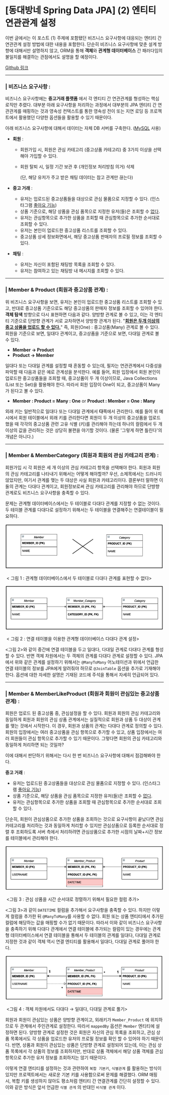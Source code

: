 # [동대방네 Spring Data JPA] (2) 엔티티 연관관계 설정 

이번 글에서는 이 포스트 (1) 주제에 포함됐던 비즈니스 요구사항에 대응되는 엔티티 간 연관관계 설정 방법에 대한 내용을 포함한다. 단순히 비즈니스 요구사항에 맞춘 설계 방향에 대해서만 설명하지 않고, ORM을 통해 **객체**와 **관계형 데이터베이스** 간 패러다임의 불일치를 해결하는 관점에서도 설명을 할 예정이다.  

<u>Github 링크</u>

___

### | 비즈니스 요구사항 : 

비즈니스 요구사항에는 **중고거래 플랫폼** 에서 각 엔티티 간 연관관계를 형성하는 핵심 로직만 추렸다. 대부분 아래 요구사항을 처리하는 과정에서 대부분의 JPA 엔티티 간 연관관게를 매핑하는 것과 영속성 컨텍스트를 통한 영속성 전이 또는 지연 로딩 등 프로젝트에서 활용했던 다양한 옵션들을 활용할 수 있기 때문이다. 

아래 비즈니스 요구사항에 대해서 데이터는 자체 DB 서버를 구축한다. (<u>MySQL</u> 사용)

- **회원** : 

  - 회원가입 시, 회원은 관심 카테고리 (중고상품 카테고리) 중 3가지 이상을 선택해야 가입할 수 있다. 

  - 회원 탈퇴 시, 일정 기간 보관 후 (개인정보 처리방침 의거) 삭제 

    (단, 해당 유저가 주고 받은 채팅 데이터는 참고 관계만 끊는다) 

    

- **중고 거래** :

  - 유저는 업로드된 중고상품들을 대상으로 관심 물품으로 지정할 수 있다. (인스타그램 <u>좋아요 기능</u>)
  - 상품 기준으로, 해당 상품을 관심 품목으로 지정한 유저(들)은 조회할 수 <u>없다</u>.
  - 유저는 관심항목으로 추가한 상품을 조회할 때 관심항목으로 추가한 순서대로 조회할 수 있다.
  - 유저는 본인이 업로드한 중고상품 리스트를 조회할 수 있다.
  - 중고상품 상세 정보화면에서, 해당 중고상품 판매자의 프로필 정보를 조회할 수 있다.

- **채팅** :

  - 유저는 자신이 포함된 채팅방 목록을 조회할 수 있다. 
  - 유저는 참여하고 있는 채팅방 내 메시지를 조회할 수 있다.

___

### | Member & Product (회원과 중고상품 관계) : 

위 비즈니스 요구사항을 보면, 유저는 본인이 업로드한 중고상품 리스트를 조회할 수 있고, 반대로 중고상품 기준으로도 해당 중고상품의 판매자 정보를 조회할 수 있어야 한다. **객체 탐색** 방향으로 다시 표현하면 다음과 같다. 양방향 관계로 볼 수 있고, 이는 각 엔티티 기준으로 단방향 관계가 서로 교차하면서 양방향 관계가 된다. "<u>**회원은 두개 이상의 중고 상품을 업로드 할 수 있다.**</u>" 즉, 회원(One) :  중고상품(Many) 관계로 볼 수 있다. 회원을 기준으로 보면, 일대다 관계이고, 중고상품을 기준으로 보면, 다대일 관계로 볼 수 있다. 

- **Member → Product** 
- **Product → Member** 

일대다 또는 다대일 관계를 설정할 때 혼동할 수 있는데, 필자는 연관관계에서 다중성을 파악할 때 다음과 같은 예로 관계성을 분석한다. 예를 들어, 회원 입장에서 회원 본인이 업로드한 중고상품들을 조회할 때, 중고상품이 두 개 이상이므로, Java Collections (List 또는 Set)을 활용해야 한다. 따라서 회원 입장이 One이 되고, 중고상품이 Many가 된다고 볼 수 있다. 

- **Member : Product = Many : One** or **Product : Member = One : Many**

외래 키는 일반적으로 일대다 또는 다대일 관계에서 **다**쪽에서 관리한다. 예를 들어 위 예시에서 회원 테이블에서 외래 키를 관리한다면 회원이 두 개 이상의 중고상품을 업로드했을 때 각각의 중고상품 관련 고유 식별 (키)를 관리해야 하는데 하나의 컬럼에서 두 개 이상의 값을 관리하는 것은 상당히 불편을 야기할 것이다. (물론 '그렇게 하면 틀린다'의 개념은 아니다.) 

___

### | Member & MemberCategory (회원과 회원의 관심 카테고리 관계) : 

회원가입 시 각 회원은 세 개 이상의 관심 카테고리 항목을 선택해야 한다. 회원과 회원의 관심 카테고리를 나타내기 위해서는 어떻게 해야할까? 우선, 소제목에서는 드러나지 않았지만, 여기서 관계를 맺는 두 대상은 사실 회원과 카테고리이다. 결론부터 말하면 이 둘의 관계는 다대다 관계이고, 회원정보로써 관심 카테고리를 관리해야 하므로 단뱡향 관계로도 비즈니스 요구사항을 충족할 수 있다. 

문제는 관계형 데이터베이스에서는 두 테이블로 다대다 관계를 지정할 수 없는 것이다. 두 테이블 관계를 다대다로 설정하기 위해서는 두 테이블을 연결해주는 연결테이블이 필요하다. 

![image-20210707202825343](./imgs/2_mapping_1.png)

​							 < 그림 1 : 관계형 데이터베이스에서 두 테이블로 다대다 관계를 표현할 수 없다>

![image-20210707202825343](./imgs/2_mapping_2.png)

​							 < 그림 2 : 연결 테이블을 이용한 관계형 데이터베이스 다대다 관계 설정> 

<그림 2>와 같이 중간에 연결 테이블을 두고 일대다, 다대일 관계로 다대다 관계를 형성할 수 있다. 반면 객체 차원에서는 두 객체의 관계를 다대다 관계로 설정할 수 있다. JPA에서 위와 같은 관계를 설정하기 위해서는 `@ManyToMany` 어노테이션과 위에서 언급한 연결 테이블의 정보를 JPA에게 알려줘야 하므로 `@JoinTable` 옵션을 추가로 기재해야 한다. 옵션에 대한 자세한 설명은 기재된 코드에 주석을 통해서 자세히 언급되어 있다.

___

### | Member & MemberLikeProduct (회원과 회원이 관심있는 중고상품 관계) : 

회원은 업로드 된 중고상품 중, 관심설정을 할 수 있다. 회원과 회원의 관심 카테고리와 동일하게 회원과 회원의 관심 상품 관계에서는 실질적으로 회원과 상품 두 대상이 관계를 맺는 것에서 시작한다. 이 경우, 회원과 상품의 관계는 다대다 관계로 정의할 수 있다. 회원의 입장에서는 여러 중고상품을 관심 항목으로 추가할 수 있고, 상품 입장에서는 여러 회원들이 관심 항목으로 추가할 수 있기 때문이다. 그렇다면 회원의 관심 카테고리와 동일하게 처리하면 되는 것일까? 

이에 대해서 판단하기 위해서는 다시 한 번 비즈니스 요구사항에 대해서 점검해봐야 한다. 

**중고 거래** :

- 유저는 업로드된 중고상품들을 대상으로 관심 물품으로 지정할 수 있다. (인스타그램 <u>좋아요 기능</u>)
- 상품 기준으로, 해당 상품을 관심 품목으로 지정한 유저(들)은 조회할 수 <u>없다</u>.
- 유저는 관심항목으로 추가한 상품을 조회할 때 관심항목으로 추가한 순서대로 조회할 수 있다.

단순히, 회원이 관심상품으로 추가한 상품을 조회하는 것으로 요구사항이 끝났다면 관심 카테고리를 처리하는 것과 동일하게 처리할 수 있지만 관심상품으로 등록한 순서대로 정렬 후 조회하도록 서버 측에서 처리하려면 관심상품으로 추가한 시점의 날짜+시간 정보를 테이블에서 관리해야 한다. 

![image-20210707202825343](./imgs/2_mapping_3.png)

​					         <그림 3 : 관심 상품을 시간 순서대로 정렬하기 위해서 필요한 컬럼 추가>

<그림 3>과 같이 `DATETIME` 컬럼을 추가해서 요구사항을 충족할 수 있다. 하지만 이렇게 컬럼을 추가한 뒤 `@ManyToMany`를 사용할 수 없다. 회원 또는 상품 엔티티에서 추가된 컬럼에 해당하는 값을 매핑할 수가 없기 때문이다. 따라서 이와 같이 비즈니스 요구사항을 충족하기 위해 다대다 관계에서 연결 테이블에 추가되는 컬럼이 있는 경우에는 관계형 데이터베이스에서 연결 테이블을 통해서 두 테이블의 관계를 일대다, 다대일 관계로 지정한 것과 같이 객체 역시 연결 엔티티를 활용해서 일대다, 다대일 관계로 풀어야 한다. 

![image-20210707202825343](./imgs/2_mapping_4.png)

​							 <그림 4 : 객체 차원에서도 다대다 → 일대다, 다대일 관계로 풀기> 

회원과 회원이 관심있는 상품은 양방향 관계이고, 외래키가 `Member_Product` 에 위치하므로 두 관계에서 주인관계로 설정한다. 따라서 `mappedBy` 옵션은 `Member` 엔티티에 설정하면 된다. 양방향 관계로 설정한 것은 회원은 자신의 관심 목록을 조회하고, 관심 상품 목록에서도 각 상품을 업로드한 유저의 프로필 정보를 확인 할 수 있어야 하기 때문이다. 반면, 상품과 회원이 관심있는 상품은 단방향 관계로 설정되어 있는데, 이는 관심 상품 목록에서 각 상품의 정보를 조회하지만, 반대로 상품 객체에서 해당 상품 객체를 관심 항목으로 추가한 유저 정보를 조회하지는 않기 때문이다. 

이렇게 연결 엔티티를 설정하는 것과 관련하여 `복합 기본키`, `식별관계` 를 활용하는 방식이 있지만 프로젝트에서는 새로운 기본 키를 사용함으로써 문제를 해결했다. ORM 매핑 시, 복합 키를 생성하지 않아도 평소처럼 엔티티 간 연결관계를 간단히 설정할 수 있다. 이와 같은 방식은 앞서 언급한 `식별 관게` 의 반대인 `비식별 관계` 이다. 

